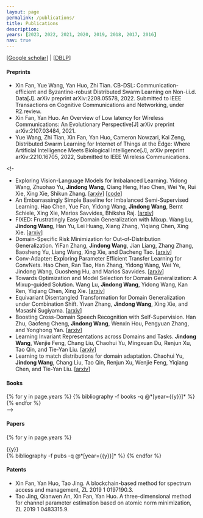 ```yaml
---
layout: page
permalink: /publications/
title: Publications
description: 
years: [2023, 2022, 2021, 2020, 2019, 2018, 2017, 2016]
nav: true
---
```


[[Google scholar](https://scholar.google.com/citations?user=842OjAQAAAAJ)] | [[DBLP](https://dblp.org/pid/87/3021-4.html)]
#### Preprints
- Xin Fan, Yue Wang, Yan Huo, Zhi Tian. CB-DSL: Communication-efficient and Byzantine-robust Distributed Swarm Learning on Non-i.i.d. Data[J]. arXiv preprint arXiv:2208.05578, 2022. Submitted to IEEE Transactions on Cognitive Communications and Networking, under R2.review.
- Xin Fan, Yan Huo. An Overview of Low latency for Wireless Communications: An Evolutionary Perspective[J] arXiv preprint arXiv:2107.03484, 2021.
- Yue Wang, Zhi Tian, Xin Fan, Yan Huo, Cameron Nowzari, Kai Zeng, Distributed Swarm Learning for Internet of Things at the Edge: Where Artificial Intelligence Meets Biological Intelligence[J], arXiv preprint arXiv:2210.16705, 2022, Submitted to IEEE Wireless Communications.


<!-
- Exploring Vision-Language Models for Imbalanced Learning. Yidong Wang, Zhuohao Yu, **Jindong Wang**, Qiang Heng, Hao Chen, Wei Ye, Rui Xie, Xing Xie, Shikun Zhang. [[arxiv](https://arxiv.org/abs/2304.01457)] [[code](https://github.com/Imbalance-VLM/Imbalance-VLM)]
- An Embarrassingly Simple Baseline for Imbalanced Semi-Supervised Learning. Hao Chen, Yue Fan, Yidong Wang, **Jindong Wang**, Bernt Schiele, Xing Xie, Marios Savvides, Bhiksha Raj. [[arxiv](https://arxiv.org/abs/2211.11086)] 
- FIXED: Frustratingly Easy Domain Generalization with Mixup. Wang Lu, **Jindong Wang**, Han Yu, Lei Huang, Xiang Zhang, Yiqiang Chen, Xing Xie. [[arxiv](https://arxiv.org/abs/2211.05228)]
- Domain-Specific Risk Minimization for Out-of-Distribution Generalization. YiFan Zhang, **Jindong Wang**, Jian Liang, Zhang Zhang, Baosheng Yu, Liang Wang, Xing Xie, and Dacheng Tao. [[arxiv](https://arxiv.org/pdf/2208.08661.pdf)]
- Conv-Adapter: Exploring Parameter Efficient Transfer Learning for ConvNets. Hao Chen, Ran Tao, Han Zhang, Yidong Wang, Wei Ye, Jindong Wang, Guosheng Hu, and Marios Savvides. [[arxiv](https://arxiv.org/abs/2208.07463)]
- Towards Optimization and Model Selection for Domain Generalization: A Mixup-guided Solution. Wang Lu, **Jindong Wang**, Yidong Wang, Kan Ren, Yiqiang Chen, Xing Xie. [[arxiv](https://arxiv.org/abs/2209.00652)]
- Equivariant Disentangled Transformation for Domain Generalization under Combination Shift. Yivan Zhang, **Jindong Wang**, Xing Xie, and Masashi Sugiyama. [[arxiv](https://arxiv.org/abs/2208.02011)]
- Boosting Cross-Domain Speech Recognition with Self-Supervision. Han Zhu, Gaofeng Cheng, **Jindong Wang**, Wenxin Hou, Pengyuan Zhang, and Yonghong Yan. [[arxiv](https://arxiv.org/abs/2206.09783)]
- Learning Invariant Representations across Domains and Tasks. **Jindong Wang**, Wenjie Feng, Chang Liu, Chaohui Yu, Mingxuan Du, Renjun Xu, Tao Qin, and Tie-Yan Liu. [[arxiv](https://arxiv.org/abs/2103.05114)]
- Learning to match distributions for domain adaptation. Chaohui Yu, **Jindong Wang**, Chang Liu, Tao Qin, Renjun Xu, Wenjie Feng, Yiqiang Chen, and Tie-Yan Liu. [[arxiv](https://arxiv.org/abs/2007.10791)]
#### Books
<div class="publications">
{% for y in page.years %}
  {% bibliography -f books -q @*[year={{y}}]* %}
{% endfor %}
</div>
-->

#### Papers

<div class="publications">

{% for y in page.years %}
  <div>{{y}}</div>
  {% bibliography -f pubs -q @*[year={{y}}]* %}
{% endfor %}

</div>

#### Patents
- Xin Fan, Yan Huo, Tao Jing. A blockchain-based method for spectrum access and management, ZL 2019 1 
0197190.3.
- Tao Jing, Qianwen An, Xin Fan, Yan Huo. A three-dimensional method for channel parameter estimation 
based on atomic norm minimization, ZL 2019 1 0483315.9.
